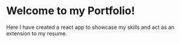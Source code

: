# Welcome to my Portfolio!

<p>Here I have created a react app to showcase my skills and act as an extension to my resume.</p>
